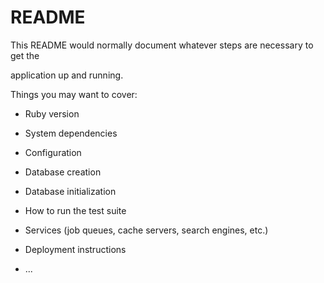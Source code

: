 # README

This README would normally document whatever steps are necessary to get the                       

application up and running.          

Things you may want to cover:                                                                          
                                
* Ruby version              
  
* System dependencies                                                    
                              
* Configuration           
    
* Database creation      
  
* Database initialization      

* How to run the test suite

* Services (job queues, cache servers, search engines, etc.)

* Deployment instructions
  
* ...

